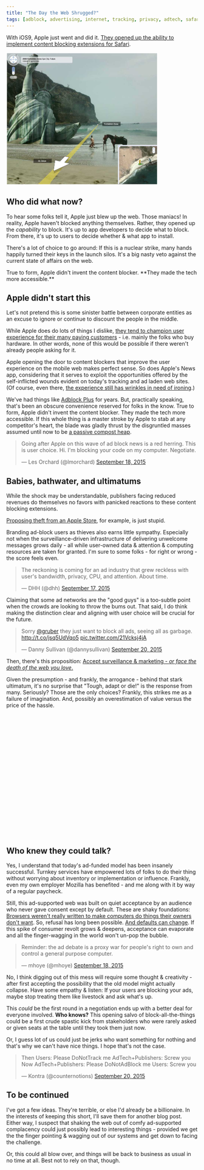 ```yaml
---
title: "The Day the Web Shrugged?"
tags: [adblock, advertising, internet, tracking, privacy, adtech, safari]
---
```


<nav role="navigation" class="table-of-contents"></nav>


With iOS9, Apple just went and did it. [They opened up the ability to implement
content blocking extensions for Safari][contentblocking].

[contentblocking]: https://developer.apple.com/library/prerelease/ios/releasenotes/General/WhatsNewInSafari/Articles/Safari_9.html#//apple_ref/doc/uid/TP40014305-CH9-SW8

[<img id="thumbnail" class="lazyload" style="width: 400px" src="/uploads/2015/blocked/damnyoualltohell.png">](http://gizmodo.com/5150498/50-of-the-most-insane-things-never-seen-on-google-street-view/)

## Who did what now?

To hear some folks tell it, Apple just blew up the web. Those maniacs! In
reality, Apple haven't blocked anything themselves.  Rather, they
opened up the *capability* to block. It's up to app developers to decide what
to block. From there, it's up to users to decide whether & what app to
install.

There's a lot of choice to go around: If this is a nuclear strike, many
hands happily turned their keys in the launch silos. It's a big nasty veto
against the current state of affairs on the web.

<div class="pullquote right">
True to form, Apple didn't invent the content blocker. **They made
the tech more accessible.**
</div>

## Apple didn't start this

Let's not pretend this is some sinister battle between corporate entities as
an excuse to ignore or continue to discount the people in the middle.

While Apple does do lots of things I dislike, [they tend to champion user
experience for their many paying customers][applecustomers] - i.e. mainly the
folks who buy hardware.  In other words, none of this would be possible if
there weren't already people asking for it.

[applecustomers]: http://www.informationweek.com/it-life/tim-cook-customers-not-companies-should-control-their-data/d/d-id/1320684

Apple opening the door to
content blockers that improve the user experience on the mobile web makes
perfect sense. So does Apple's News app, considering that it serves to exploit
the opportunities offered by the self-inflicted wounds evident on today's
tracking and ad laden web sites. (Of course, even there, [the experience
still has wrinkles in need of ironing][applenewsnyt].)

[applenewsnyt]: https://twitter.com/khoi/status/645226687685337088

We've had things like [Adblock Plus][] for years. But, practically speaking,
that's been an obscure convenience reserved for folks in the know. True to
form, Apple didn't invent the content blocker. They made the tech more
accessible. If this whole thing is a master stroke by Apple to stab at any
competitor's heart, the blade was gladly thrust by the disgruntled masses
assumed until now to be [a passive compost heap][compost].

[adblock plus]: https://adblockplus.org/
[compost]: http://blog.lmorchard.com/2014/10/08/microblogging-like-its-2002/#Free_as_in_Lunch

<blockquote class="twitter-tweet" lang="en"><p lang="en" dir="ltr">Going after Apple on this wave of ad block news is a red herring. This is user choice. Hi. I&#39;m blocking your code on my computer. Negotiate.</p>&mdash; Les Orchard (@lmorchard) <a href="https://twitter.com/lmorchard/status/645015287713124352">September 18, 2015</a></blockquote>

## Babies, bathwater, and ultimatums

While the shock may be understandable, publishers facing reduced revenues do
themselves no favors with panicked reactions to these content blocking
extensions. 

[Proposing theft from an Apple Store][robapple], for example, is just stupid.

Branding ad-block users as thieves also earns little sympathy. Especially not
when the surveillance-driven infrastructure of delivering unwelcome messages
grows daily - all while user-owned data & attention & computing resources are
taken for granted. I'm sure to some folks - for right or wrong - the score
feels even.

<blockquote class="twitter-tweet" lang="en"><p lang="en" dir="ltr">The reckoning is coming for an ad industry that grew reckless with user&#39;s bandwidth, privacy, CPU, and attention. About time.</p>&mdash; DHH (@dhh) <a href="https://twitter.com/dhh/status/644517154046410752">September 17, 2015</a></blockquote>

Claiming that some ad networks are the "good guys" is a too-subtle point
when the crowds are looking to throw the bums out. That said, I do think
making the distinction clear and aligning with user choice will be crucial
for the future.

<blockquote class="twitter-tweet" lang="en"><p lang="en" dir="ltr">Sorry <a href="https://twitter.com/gruber">@gruber</a> they just want to block all ads, seeing all as garbage. <a href="http://t.co/jsq5UdVqo5">http://t.co/jsq5UdVqo5</a> <a href="http://t.co/21Vcksj4jA">pic.twitter.com/21Vcksj4jA</a></p>&mdash; Danny Sullivan (@dannysullivan) <a href="https://twitter.com/dannysullivan/status/645634044558884864">September 20, 2015</a></blockquote>

[robapple]: http://fortune.com/2015/09/18/dear-apple-i-may-rob-your-store/

Then, there's this proposition: [Accept surveillance & marketing - *or face the
death of the web you love*.][webdeath] 

Given the presumption - and frankly, the
arrogance - behind that stark ultimatum, it's no surprise that "Tough, adapt or
die!" is the response from many. Seriously? Those are the only
choices? Frankly, this strikes me as a failure of imagination. And, possibly
an overestimation of value versus the price of the hassle.

[webdeath]: http://www.theverge.com/2015/9/17/9338963/welcome-to-hell-apple-vs-google-vs-facebook-and-the-slow-death-of-the-web

<div class="video-container"><iframe class="lazyload" width="560" height="315" src="" data-src="https://www.youtube.com/embed/IVXJmfd3cmg" frameborder="0" allowfullscreen></iframe></div>

## Who knew they could talk?

Yes, I understand that today's ad-funded model has been insanely successful.
Turnkey services have empowered lots of folks to do their thing without
worrying about inventory or implementation or influence. Frankly, even my own
employer Mozilla has benefited - and me along with it by way of a regular paycheck. 

Still, this ad-supported web was built on quiet acceptance by an audience who
never gave consent except by default. These are shaky foundations:
[Browsers weren't really written to make computers do things their owners
don't want][browserchoice]. So, refusal has long been possible. [And defaults
can change][mozillacookies]. If this spike of consumer revolt grows & deepens,
acceptance can evaporate and all the finger-wagging in the world won't un-pop
the bubble.

[browserchoice]: http://blog.lmorchard.com/2015/08/07/web-awesome/#users-have-leverage
[mozillacookies]: http://www.adweek.com/news/technology/ad-networks-beware-firefox-block-third-party-cookies-147513 

<blockquote class="twitter-tweet" lang="en"><p lang="en" dir="ltr">Reminder: the ad debate is a proxy war for people&#39;s right to own and control a general purpose computer.</p>&mdash; mhoye (@mhoye) <a href="https://twitter.com/mhoye/status/645014642075435008">September 18, 2015</a></blockquote>

No, I think digging out of this mess will require some thought & creativity -
after first accepting the possibility that the old model might actually
collapse. Have some empathy & listen: If your users are
blocking your ads, maybe stop treating them like livestock and ask what's up. 

This *could* be the first round in a negotiation ends up with a better deal
for everyone involved. **Who knows?** This opening salvo of
block-all-the-things could be a first crude spastic kick from stakeholders
who were rarely asked or given seats at the table until they took them
just now. 

Or, I guess lot of us could just be jerks who want something for nothing
and that's why we can't have nice things. I hope that's not the case.

<blockquote class="twitter-tweet" lang="en"><p lang="en" dir="ltr">Then&#10;Users: Please DoNotTrack me&#10;AdTech+Publishers: Screw you&#10;&#10;Now &#10;AdTech+Publishers: Please DoNotAdBlock me &#10;Users: Screw you</p>&mdash; Kontra (@counternotions) <a href="https://twitter.com/counternotions/status/645598372166893568">September 20, 2015</a></blockquote>

## To be continued

I've got a few ideas. They're terrible, or else I'd already be a
billionaire. In the interests of keeping this short, I'll save them for 
another blog post. Either way, I suspect that shaking the web out of comfy
ad-supported complacency could just possibly lead to interesting things -
provided we get the the finger pointing & wagging out of our systems and get
down to facing the challenge.

Or, this could all blow over, and things will be back to business as usual
in no time at all. Best not to rely on that, though.

<script async src="//platform.twitter.com/widgets.js" charset="utf-8"></script>

<!-- vim: set wrap wm=5 syntax=mkd textwidth=78: -->
